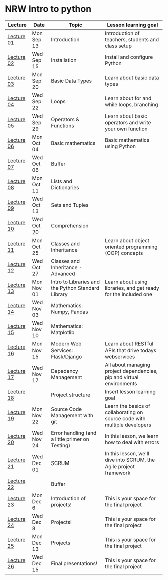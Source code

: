 # NRW Intro to python

| Lecture                 | Date       | Topic                              | Lesson learning goal                                                           |
| ----------------------- | ---------- | ---------------------------------- | ------------------------------------------------------------------------------ |
| [Lecture 01](lecture-01/)  | Mon Sep 13 | Introduction                      | Introduction of teachers, students and class setup |
| [Lecture 02](lecture-02/)  | Wed Sep 15 | Installation | Install and configure Python |
| [Lecture 03](lecture-03/) | Mon Sep 20 | Basic Data Types | Learn about basic data types |
| [Lecture 04](lecture-04/) | Wed Sep 22 | Loops | Learn about for and while loops, branching |
| [Lecture 05](lecture-05/) | Wed Sep 29 | Operators & Functions | Learn about basic operators and write your own function |
| [Lecture 06](lecture-06/) | Mon Oct 04 | Basic mathematics | Basic mathematics using Python |
| [Lecture 07](lecture-07/) | Wed Oct 06  | Buffer |  |
| [Lecture 08](lecture-08/) | Mon Oct 11  | Lists and Dictionaries |  |
| [Lecture 09](lecture-09/) | Wed Oct 13 | Sets and Tuples |  |
| [Lecture 10](lecture-10/) | Wed Oct 20 | Comprehension |  |
| [Lecture 11](lecture-11/) | Mon Oct 25 |  Classes and Inheritance                       | Learn about object oriented programming (OOP) concepts                                                    |
| [Lecture 12](lecture-12/) | Wed Oct 27 |  Classes and Inheritance - Advanced                       |                                                     |
| [Lecture 13](lecture-13/) | Mon Nov 01 |  Intro to Libraries and the Python Standard Library                      | Learn about using libraries, and get ready for the included one                                                    |
| [Lecture 14](lecture-14/) | Wed Nov 03 |  Mathematics: Numpy, Pandas                       |                                                     |
| [Lecture 15](lecture-15/) | Wed Nov 10  |  Mathematics: Matplotlib                   |                                                |
| [Lecture 16](lecture-16/) | Mon Nov 15 |  Modern Web Services: Flask/Django                      | Learn about RESTful APIs that drive todays webservices                                                    |
| [Lecture 17](lecture-17/) | Wed Nov 17 |  Depedency Management                       | All about managing project dependencies, pip and virtual environments                                               |
| [Lecture 18](lecture-18/) |  |  Project structure                       | Insert lesson learning goal                                                    |
| [Lecture 19](lecture-19/) | Mon Nov 22 |  Source Code Management with git                       |       Learn the basics of collaborating on source code with multiple developers                                |
| [Lecture 20](lecture-20/) | Wed Nov 24 | Error handling (and a little primer on Testing)                | In this lesson, we learn how to deal with errors                                              |
| [Lecture 21](lecture-21/) | Wed Dec 01 |  SCRUM                      | In this lesson, we'll dive into SCRUM, the Agile project framework                                                    |
| [Lecture 22](lecture-22/) |  | Buffer                       |                                                    |
| [Lecture 23](lecture-23/) | Mon Dec 6  |  Introduction of projects! | This is your space for the final project                                                    |
| [Lecture 24](lecture-24/) | Wed Dec 8  | Projects!                       | This is your space for the final project                                                   |
| [Lecture 25](lecture-25/) | Mon Dec 13 |  Projects                       | This is your space for the final project                                                   |
| [Lecture 26](lecture-26/) | Wed Dec 15 | Final presentations!                       | This is your space for the final project                                                   |
